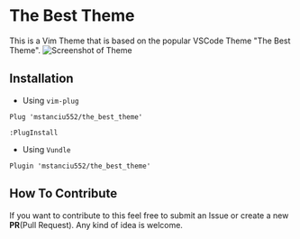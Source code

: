 # The Best Theme

This is a Vim Theme that is based on the popular VSCode Theme "The Best Theme".
![Screenshot of Theme](https://user-images.githubusercontent.com/34579048/114437589-6b8efa80-9bcf-11eb-8287-806c81f991ef.png)


## Installation

- Using `vim-plug`

```shell
Plug 'mstanciu552/the_best_theme'

:PlugInstall
```

- Using `Vundle`

```shell
Plugin 'mstanciu552/the_best_theme'
```

## How To Contribute

If you want to contribute to this feel free to submit an Issue or create a new **PR**(Pull Request).
Any kind of idea is welcome.

